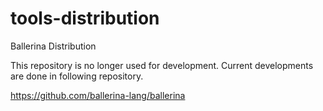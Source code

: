 # tools-distribution
Ballerina Distribution

This repository is no longer used for development. Current developments are done in following repository.

https://github.com/ballerina-lang/ballerina
